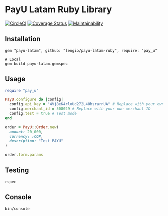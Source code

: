 # PayU Latam Ruby Library

[![CircleCI](https://circleci.com/gh/lengio/payu-latam-ruby.svg?style=svg)](https://circleci.com/gh/lengio/payu-latam-ruby)
[![Coverage Status](https://coveralls.io/repos/github/lengio/payu-latam-ruby/badge.svg?branch=master)](https://coveralls.io/github/lengio/payu-latam-ruby?branch=master)
[![Maintainability](https://api.codeclimate.com/v1/badges/28162c8ec3dfe0ec4227/maintainability)](https://codeclimate.com/github/lengio/payu-latam-ruby/maintainability)

## Installation

    gem "payu-latam", github: "lengio/payu-latam-ruby", require: "pay_u"

    # Local
    gem build payu-latam.gemspec

## Usage

```ruby
require "pay_u"

PayU.configure do |config|
  config.api_key = "4Vj8eK4rloUd272L48hsrarnUA" # Replace with your own API key
  config.merchant_id = 508029 # Replace with your own merchant ID
  config.test = true # Test mode
end

order = PayU::Order.new(
  amount: 20_000,
  currency: :COP,
  description: "Test PAYU"
)

order.form.params
```

## Testing

    rspec

## Console

    bin/console
